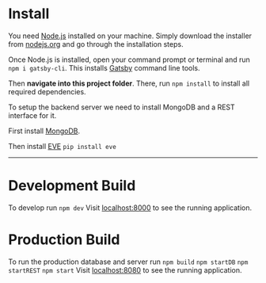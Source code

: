 # Install
You need [Node.js](https://nodejs.org) installed on your machine. Simply download the installer from [nodejs.org](https://nodejs.org) and go through the installation steps.

Once Node.js is installed, open your command prompt or terminal and run `npm i gatsby-cli`. This installs [Gatsby](https://www.gatsbyjs.org/) command line tools. 

Then **navigate into this project folder**. There, run `npm install` to install all required dependencies.

To setup the backend server we need to install MongoDB and a REST interface for it.

First install [MongoDB](https://docs.mongodb.com/manual/administration/install-on-linux/).

Then install [EVE](http://docs.python-eve.org) `pip install eve`

---
# Development Build
To develop run
`npm dev`
Visit [localhost:8000](http://localhost:9000) to see the running application.


# Production Build
To run the production database and server run
`npm build`
`npm startDB`
`npm startREST`
`npm start`
Visit [localhost:8080](http://localhost:9000) to see the running application.


